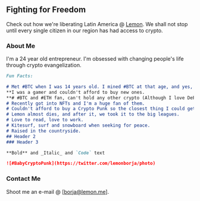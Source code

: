 ## Fighting for Freedom

Check out how we're liberating Latin America @ [Lemon](https://lemon.me). We shall not stop until every single citizen in our region has had access to crypto.

### About Me

I'm a 24 year old entrepreneur. I'm obsessed with changing people's life through crypto evangelization.

```markdown
Fun Facts:

# Met #BTC when I was 14 years old. I mined #BTC at that age, and yes, I formatted many of those HDDs,
**I was a gamer and couldn't afford to buy new ones.
**# #BTC and #ETH fan, can't hold any other crypto (Although I love DeFi and Uniswap).
# Recently got into NFTs and I'm a huge fan of them.
# Couldn't afford to buy a Crypto Punk so the closest thing I could get was a Baby Crypto Punk.
# Lemon almost dies, and after it, we took it to the big leagues.
# Love to read, love to work.
# Kitesurf, surf and snowboard when seeking for peace.
# Raised in the countryside.
## Header 2
### Header 3

**Bold** and _Italic_ and `Code` text

![#BabyCryptoPunk](https://twitter.com/lemonborja/photo)
```

### Contact Me

Shoot me an e-mail @ [borja@lemon.me].
